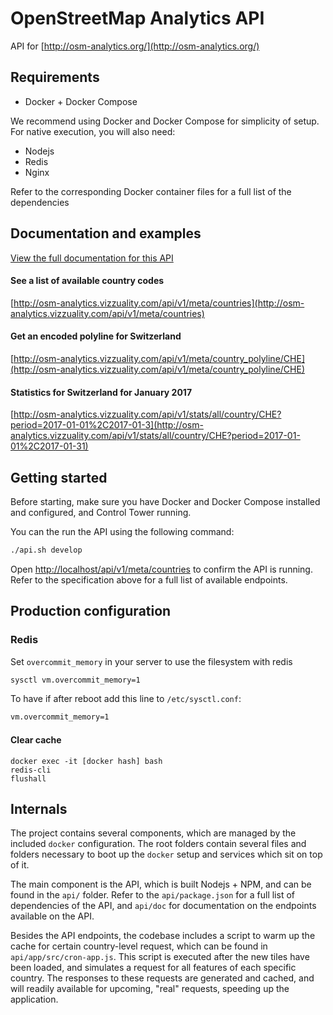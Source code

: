 # OpenStreetMap Analytics API

API for [http://osm-analytics.org/](http://osm-analytics.org/)

## Requirements

- Docker + Docker Compose

We recommend using Docker and Docker Compose for simplicity of setup. For native execution, you will also need:
- Nodejs
- Redis
- Nginx

Refer to the corresponding Docker container files for a full list of the dependencies

## Documentation and examples

[View the full documentation for this API](http://gfw-api.github.io/swagger-ui/?url=https://raw.githubusercontent.com/GFDRR/osm-analytics-api/master/api/doc/swagger.yml)

#### See a list of available country codes

[http://osm-analytics.vizzuality.com/api/v1/meta/countries](http://osm-analytics.vizzuality.com/api/v1/meta/countries)

#### Get an encoded polyline for Switzerland

[http://osm-analytics.vizzuality.com/api/v1/meta/country_polyline/CHE](http://osm-analytics.vizzuality.com/api/v1/meta/country_polyline/CHE)

#### Statistics for Switzerland for January 2017

[http://osm-analytics.vizzuality.com/api/v1/stats/all/country/CHE?period=2017-01-01%2C2017-01-3](http://osm-analytics.vizzuality.com/api/v1/stats/all/country/CHE?period=2017-01-01%2C2017-01-31)


## Getting started

Before starting, make sure you have Docker and Docker Compose installed and configured, and Control Tower running.

You can the run the API using the following command:

```bash
./api.sh develop
```

Open [http://localhost/api/v1/meta/countries](http://localhost/api/v1/meta/countries) to confirm the API is running.
Refer to the specification above for a full list of available endpoints.

## Production configuration

### Redis

Set `overcommit_memory` in your server to use the filesystem with redis

```bash
sysctl vm.overcommit_memory=1
```

To have if after reboot add this line to `/etc/sysctl.conf`:

```bash
vm.overcommit_memory=1
```

#### Clear cache

```
docker exec -it [docker hash] bash
redis-cli
flushall
```


## Internals

The project contains several components, which are managed by the included `docker` configuration. 
The root folders contain several files and folders necessary to boot up the `docker` setup and services which sit on top of it. 

The main component is the API, which is built Nodejs + NPM, and can be found in the `api/` folder. 
Refer to the `api/package.json` for a full list of dependencies of the API, and `api/doc` for documentation on the endpoints available on the API.

Besides the API endpoints, the codebase includes a script to warm up the cache for certain country-level request, which can be found in `api/app/src/cron-app.js`. 
This script is executed after the new tiles have been loaded, and simulates a request for all features of each specific country.
The responses to these requests are generated and cached, and will readily available for upcoming, "real" requests, speeding up the application.
